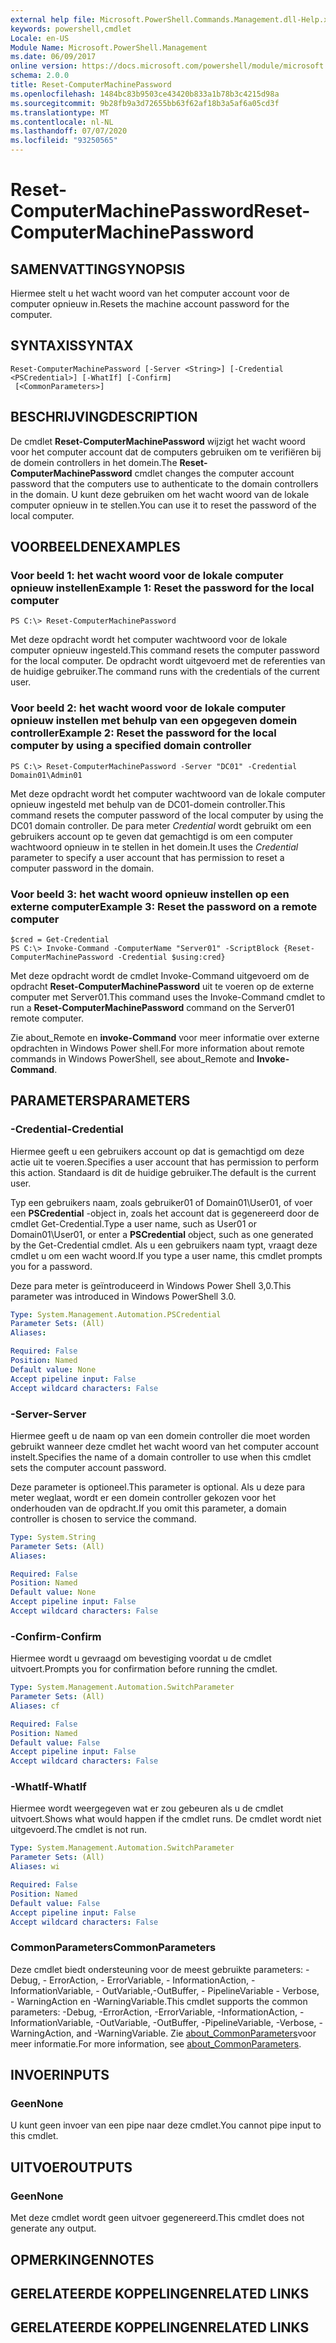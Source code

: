 ```yaml
---
external help file: Microsoft.PowerShell.Commands.Management.dll-Help.xml
keywords: powershell,cmdlet
Locale: en-US
Module Name: Microsoft.PowerShell.Management
ms.date: 06/09/2017
online version: https://docs.microsoft.com/powershell/module/microsoft.powershell.management/reset-computermachinepassword?view=powershell-5.1&WT.mc_id=ps-gethelp
schema: 2.0.0
title: Reset-ComputerMachinePassword
ms.openlocfilehash: 1484bc83b9503ce43420b833a1b78b3c4215d98a
ms.sourcegitcommit: 9b28fb9a3d72655bb63f62af18b3a5af6a05cd3f
ms.translationtype: MT
ms.contentlocale: nl-NL
ms.lasthandoff: 07/07/2020
ms.locfileid: "93250565"
---
```

# <span data-ttu-id="9757a-103">Reset-ComputerMachinePassword</span><span class="sxs-lookup"><span data-stu-id="9757a-103">Reset-ComputerMachinePassword</span></span>

## <span data-ttu-id="9757a-104">SAMENVATTING</span><span class="sxs-lookup"><span data-stu-id="9757a-104">SYNOPSIS</span></span>
<span data-ttu-id="9757a-105">Hiermee stelt u het wacht woord van het computer account voor de computer opnieuw in.</span><span class="sxs-lookup"><span data-stu-id="9757a-105">Resets the machine account password for the computer.</span></span>

## <span data-ttu-id="9757a-106">SYNTAXIS</span><span class="sxs-lookup"><span data-stu-id="9757a-106">SYNTAX</span></span>

```
Reset-ComputerMachinePassword [-Server <String>] [-Credential <PSCredential>] [-WhatIf] [-Confirm]
 [<CommonParameters>]
```

## <span data-ttu-id="9757a-107">BESCHRIJVING</span><span class="sxs-lookup"><span data-stu-id="9757a-107">DESCRIPTION</span></span>
<span data-ttu-id="9757a-108">De cmdlet **Reset-ComputerMachinePassword** wijzigt het wacht woord voor het computer account dat de computers gebruiken om te verifiëren bij de domein controllers in het domein.</span><span class="sxs-lookup"><span data-stu-id="9757a-108">The **Reset-ComputerMachinePassword** cmdlet changes the computer account password that the computers use to authenticate to the domain controllers in the domain.</span></span>
<span data-ttu-id="9757a-109">U kunt deze gebruiken om het wacht woord van de lokale computer opnieuw in te stellen.</span><span class="sxs-lookup"><span data-stu-id="9757a-109">You can use it to reset the password of the local computer.</span></span>

## <span data-ttu-id="9757a-110">VOORBEELDEN</span><span class="sxs-lookup"><span data-stu-id="9757a-110">EXAMPLES</span></span>

### <span data-ttu-id="9757a-111">Voor beeld 1: het wacht woord voor de lokale computer opnieuw instellen</span><span class="sxs-lookup"><span data-stu-id="9757a-111">Example 1: Reset the password for the local computer</span></span>

```
PS C:\> Reset-ComputerMachinePassword
```

<span data-ttu-id="9757a-112">Met deze opdracht wordt het computer wachtwoord voor de lokale computer opnieuw ingesteld.</span><span class="sxs-lookup"><span data-stu-id="9757a-112">This command resets the computer password for the local computer.</span></span>
<span data-ttu-id="9757a-113">De opdracht wordt uitgevoerd met de referenties van de huidige gebruiker.</span><span class="sxs-lookup"><span data-stu-id="9757a-113">The command runs with the credentials of the current user.</span></span>

### <span data-ttu-id="9757a-114">Voor beeld 2: het wacht woord voor de lokale computer opnieuw instellen met behulp van een opgegeven domein controller</span><span class="sxs-lookup"><span data-stu-id="9757a-114">Example 2: Reset the password for the local computer by using a specified domain controller</span></span>

```
PS C:\> Reset-ComputerMachinePassword -Server "DC01" -Credential Domain01\Admin01
```

<span data-ttu-id="9757a-115">Met deze opdracht wordt het computer wachtwoord van de lokale computer opnieuw ingesteld met behulp van de DC01-domein controller.</span><span class="sxs-lookup"><span data-stu-id="9757a-115">This command resets the computer password of the local computer by using the DC01 domain controller.</span></span>
<span data-ttu-id="9757a-116">De para meter *Credential* wordt gebruikt om een gebruikers account op te geven dat gemachtigd is om een computer wachtwoord opnieuw in te stellen in het domein.</span><span class="sxs-lookup"><span data-stu-id="9757a-116">It uses the *Credential* parameter to specify a user account that has permission to reset a computer password in the domain.</span></span>

### <span data-ttu-id="9757a-117">Voor beeld 3: het wacht woord opnieuw instellen op een externe computer</span><span class="sxs-lookup"><span data-stu-id="9757a-117">Example 3: Reset the password on a remote computer</span></span>

```
$cred = Get-Credential
PS C:\> Invoke-Command -ComputerName "Server01" -ScriptBlock {Reset-ComputerMachinePassword -Credential $using:cred}
```

<span data-ttu-id="9757a-118">Met deze opdracht wordt de cmdlet Invoke-Command uitgevoerd om de opdracht **Reset-ComputerMachinePassword** uit te voeren op de externe computer met Server01.</span><span class="sxs-lookup"><span data-stu-id="9757a-118">This command uses the Invoke-Command cmdlet to run a **Reset-ComputerMachinePassword** command on the Server01 remote computer.</span></span>

<span data-ttu-id="9757a-119">Zie about_Remote en **invoke-Command** voor meer informatie over externe opdrachten in Windows Power shell.</span><span class="sxs-lookup"><span data-stu-id="9757a-119">For more information about remote commands in Windows PowerShell, see about_Remote and **Invoke-Command**.</span></span>

## <span data-ttu-id="9757a-120">PARAMETERS</span><span class="sxs-lookup"><span data-stu-id="9757a-120">PARAMETERS</span></span>

### <span data-ttu-id="9757a-121">-Credential</span><span class="sxs-lookup"><span data-stu-id="9757a-121">-Credential</span></span>
<span data-ttu-id="9757a-122">Hiermee geeft u een gebruikers account op dat is gemachtigd om deze actie uit te voeren.</span><span class="sxs-lookup"><span data-stu-id="9757a-122">Specifies a user account that has permission to perform this action.</span></span>
<span data-ttu-id="9757a-123">Standaard is dit de huidige gebruiker.</span><span class="sxs-lookup"><span data-stu-id="9757a-123">The default is the current user.</span></span>

<span data-ttu-id="9757a-124">Typ een gebruikers naam, zoals gebruiker01 of Domain01\User01, of voer een **PSCredential** -object in, zoals het account dat is gegenereerd door de cmdlet Get-Credential.</span><span class="sxs-lookup"><span data-stu-id="9757a-124">Type a user name, such as User01 or Domain01\User01, or enter a **PSCredential** object, such as one generated by the Get-Credential cmdlet.</span></span>
<span data-ttu-id="9757a-125">Als u een gebruikers naam typt, vraagt deze cmdlet u om een wacht woord.</span><span class="sxs-lookup"><span data-stu-id="9757a-125">If you type a user name, this cmdlet prompts you for a password.</span></span>

<span data-ttu-id="9757a-126">Deze para meter is geïntroduceerd in Windows Power Shell 3,0.</span><span class="sxs-lookup"><span data-stu-id="9757a-126">This parameter was introduced in Windows PowerShell 3.0.</span></span>

```yaml
Type: System.Management.Automation.PSCredential
Parameter Sets: (All)
Aliases:

Required: False
Position: Named
Default value: None
Accept pipeline input: False
Accept wildcard characters: False
```

### <span data-ttu-id="9757a-127">-Server</span><span class="sxs-lookup"><span data-stu-id="9757a-127">-Server</span></span>
<span data-ttu-id="9757a-128">Hiermee geeft u de naam op van een domein controller die moet worden gebruikt wanneer deze cmdlet het wacht woord van het computer account instelt.</span><span class="sxs-lookup"><span data-stu-id="9757a-128">Specifies the name of a domain controller to use when this cmdlet sets the computer account password.</span></span>

<span data-ttu-id="9757a-129">Deze parameter is optioneel.</span><span class="sxs-lookup"><span data-stu-id="9757a-129">This parameter is optional.</span></span>
<span data-ttu-id="9757a-130">Als u deze para meter weglaat, wordt er een domein controller gekozen voor het onderhouden van de opdracht.</span><span class="sxs-lookup"><span data-stu-id="9757a-130">If you omit this parameter, a domain controller is chosen to service the command.</span></span>

```yaml
Type: System.String
Parameter Sets: (All)
Aliases:

Required: False
Position: Named
Default value: None
Accept pipeline input: False
Accept wildcard characters: False
```

### <span data-ttu-id="9757a-131">-Confirm</span><span class="sxs-lookup"><span data-stu-id="9757a-131">-Confirm</span></span>
<span data-ttu-id="9757a-132">Hiermee wordt u gevraagd om bevestiging voordat u de cmdlet uitvoert.</span><span class="sxs-lookup"><span data-stu-id="9757a-132">Prompts you for confirmation before running the cmdlet.</span></span>

```yaml
Type: System.Management.Automation.SwitchParameter
Parameter Sets: (All)
Aliases: cf

Required: False
Position: Named
Default value: False
Accept pipeline input: False
Accept wildcard characters: False
```

### <span data-ttu-id="9757a-133">-WhatIf</span><span class="sxs-lookup"><span data-stu-id="9757a-133">-WhatIf</span></span>
<span data-ttu-id="9757a-134">Hiermee wordt weergegeven wat er zou gebeuren als u de cmdlet uitvoert.</span><span class="sxs-lookup"><span data-stu-id="9757a-134">Shows what would happen if the cmdlet runs.</span></span>
<span data-ttu-id="9757a-135">De cmdlet wordt niet uitgevoerd.</span><span class="sxs-lookup"><span data-stu-id="9757a-135">The cmdlet is not run.</span></span>

```yaml
Type: System.Management.Automation.SwitchParameter
Parameter Sets: (All)
Aliases: wi

Required: False
Position: Named
Default value: False
Accept pipeline input: False
Accept wildcard characters: False
```

### <span data-ttu-id="9757a-136">CommonParameters</span><span class="sxs-lookup"><span data-stu-id="9757a-136">CommonParameters</span></span>
<span data-ttu-id="9757a-137">Deze cmdlet biedt ondersteuning voor de meest gebruikte parameters: -Debug, - ErrorAction, - ErrorVariable, - InformationAction, -InformationVariable, - OutVariable,-OutBuffer, - PipelineVariable - Verbose, - WarningAction en -WarningVariable.</span><span class="sxs-lookup"><span data-stu-id="9757a-137">This cmdlet supports the common parameters: -Debug, -ErrorAction, -ErrorVariable, -InformationAction, -InformationVariable, -OutVariable, -OutBuffer, -PipelineVariable, -Verbose, -WarningAction, and -WarningVariable.</span></span> <span data-ttu-id="9757a-138">Zie [about_CommonParameters](https://go.microsoft.com/fwlink/?LinkID=113216)voor meer informatie.</span><span class="sxs-lookup"><span data-stu-id="9757a-138">For more information, see [about_CommonParameters](https://go.microsoft.com/fwlink/?LinkID=113216).</span></span>

## <span data-ttu-id="9757a-139">INVOER</span><span class="sxs-lookup"><span data-stu-id="9757a-139">INPUTS</span></span>

### <span data-ttu-id="9757a-140">Geen</span><span class="sxs-lookup"><span data-stu-id="9757a-140">None</span></span>
<span data-ttu-id="9757a-141">U kunt geen invoer van een pipe naar deze cmdlet.</span><span class="sxs-lookup"><span data-stu-id="9757a-141">You cannot pipe input to this cmdlet.</span></span>

## <span data-ttu-id="9757a-142">UITVOER</span><span class="sxs-lookup"><span data-stu-id="9757a-142">OUTPUTS</span></span>

### <span data-ttu-id="9757a-143">Geen</span><span class="sxs-lookup"><span data-stu-id="9757a-143">None</span></span>
<span data-ttu-id="9757a-144">Met deze cmdlet wordt geen uitvoer gegenereerd.</span><span class="sxs-lookup"><span data-stu-id="9757a-144">This cmdlet does not generate any output.</span></span>

## <span data-ttu-id="9757a-145">OPMERKINGEN</span><span class="sxs-lookup"><span data-stu-id="9757a-145">NOTES</span></span>

## <span data-ttu-id="9757a-146">GERELATEERDE KOPPELINGEN</span><span class="sxs-lookup"><span data-stu-id="9757a-146">RELATED LINKS</span></span>

## <span data-ttu-id="9757a-147">GERELATEERDE KOPPELINGEN</span><span class="sxs-lookup"><span data-stu-id="9757a-147">RELATED LINKS</span></span>
